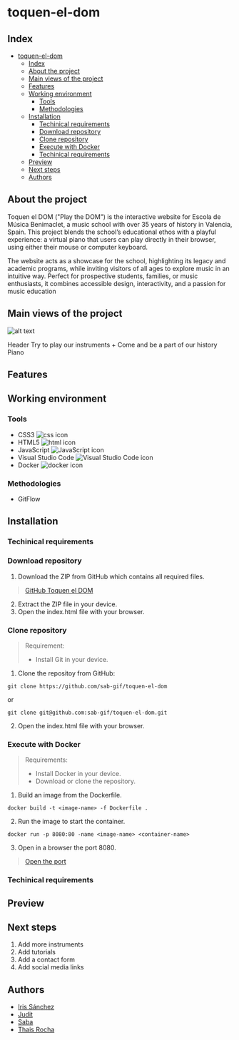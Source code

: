 # toquen-el-dom

## Index

- [toquen-el-dom](#toquen-el-dom)
  - [Index](#index)
  - [About the project](#about-the-project)
  - [Main views of the project](#main-views-of-the-project)
  - [Features](#features)
  - [Working environment](#working-environment)
    - [Tools](#tools)
    - [Methodologies](#methodologies)
  - [Installation](#installation)
    - [Techinical requirements](#techinical-requirements)
    - [Download repository](#download-repository)
    - [Clone repository](#clone-repository)
    - [Execute with Docker](#execute-with-docker)
    - [Techinical requirements](#techinical-requirements-1)
  - [Preview](#preview)
  - [Next steps](#next-steps)
  - [Authors](#authors)

## About the project

Toquen el DOM ("Play the DOM") is the interactive website for Escola de Música Benimaclet, a music school with over 35 years of history in Valencia, Spain. This project blends the school’s educational ethos with a playful experience: a virtual piano that users can play directly in their browser, using either their mouse or computer keyboard.

The website acts as a showcase for the school, highlighting its legacy and academic programs, while inviting visitors of all ages to explore music in an intuitive way. Perfect for prospective students, families, or music enthusiasts, it combines accessible design, interactivity, and a passion for music education

## Main views of the project

![alt text](image.jpg)

Header
Try to play our instruments + Come and be a part of our history
Piano

## Features


## Working environment

### Tools

- CSS3 ![css icon](https://img.shields.io/badge/CSS3-1572B6?style=for-the-badge&logo=css3&logoColor=white)
- HTML5 ![html icon](https://img.shields.io/badge/HTML5-E34F26?style=for-the-badge&logo=html5&logoColor=white)
- JavaScript ![JavaScript icon](https://img.shields.io/badge/JavaScript-323330?style=for-the-badge&logo=javascript&logoColor=F7DF1E)
- Visual Studio Code ![Visual Studio Code icon](https://img.shields.io/badge/VSCode-0078D4?style=for-the-badge&logo=visual%20studio%20code&logoColor=white)
- Docker ![docker icon](https://img.shields.io/badge/Docker-2CA5E0?style=for-the-badge&logo=docker&logoColor=white)

### Methodologies

- GitFlow

## Installation

### Techinical requirements

### Download repository
1. Download the ZIP from GitHub which contains all required files.
> [GitHub Toquen el DOM](https://github.com/sab-gif/toquen-el-dom)
2. Extract the ZIP file in your device.
3. Open the index.html file with your browser.

### Clone repository

> Requirement:
> - Install Git in your device.

1. Clone the repositoy from GitHub:
```
git clone https://github.com/sab-gif/toquen-el-dom
```
or
```
git clone git@github.com:sab-gif/toquen-el-dom.git
```
2. Open the index.html file with your browser.

### Execute with Docker

>Requirements:
> - Install Docker in your device.
> - Download or clone the repository.


1. Build an image from the Dockerfile.
```
docker build -t <image-name> -f Dockerfile .
```
2. Run the image to start the container.
```
docker run -p 8080:80 -name <image-name> <container-name>
```
3. Open in a browser the port 8080.

> [Open the port](http://127.0.0.1:8080/)

### Techinical requirements

<!-- <details><summary>Toggle me!</summary>Peek a boo!</details> -->

## Preview




## Next steps

1. Add more instruments
2. Add tutorials
3. Add a contact form
4. Add social media links

## Authors

- [Iris Sánchez](https://github.com/isanort)
- [Judit](https://github.com/J-uds)
- [Saba](https://github.com/sab-gif)
- [Thais Rocha](https://github.com/thaisrqueiroz) 